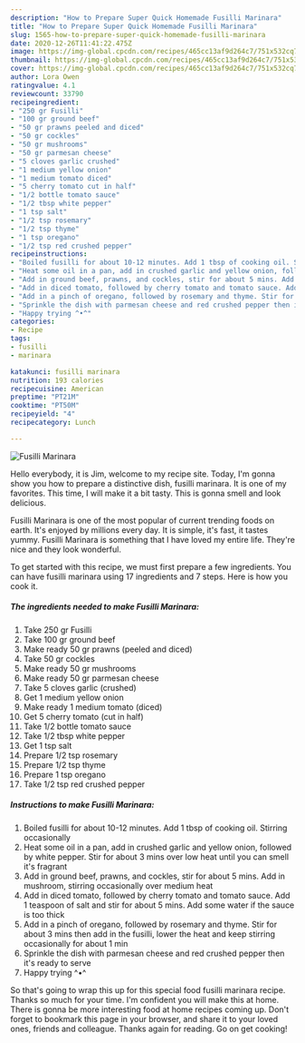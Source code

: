```yaml
---
description: "How to Prepare Super Quick Homemade Fusilli Marinara"
title: "How to Prepare Super Quick Homemade Fusilli Marinara"
slug: 1565-how-to-prepare-super-quick-homemade-fusilli-marinara
date: 2020-12-26T11:41:22.475Z
image: https://img-global.cpcdn.com/recipes/465cc13af9d264c7/751x532cq70/fusilli-marinara-recipe-main-photo.jpg
thumbnail: https://img-global.cpcdn.com/recipes/465cc13af9d264c7/751x532cq70/fusilli-marinara-recipe-main-photo.jpg
cover: https://img-global.cpcdn.com/recipes/465cc13af9d264c7/751x532cq70/fusilli-marinara-recipe-main-photo.jpg
author: Lora Owen
ratingvalue: 4.1
reviewcount: 33790
recipeingredient:
- "250 gr Fusilli"
- "100 gr ground beef"
- "50 gr prawns peeled and diced"
- "50 gr cockles"
- "50 gr mushrooms"
- "50 gr parmesan cheese"
- "5 cloves garlic crushed"
- "1 medium yellow onion"
- "1 medium tomato diced"
- "5 cherry tomato cut in half"
- "1/2 bottle tomato sauce"
- "1/2 tbsp white pepper"
- "1 tsp salt"
- "1/2 tsp rosemary"
- "1/2 tsp thyme"
- "1 tsp oregano"
- "1/2 tsp red crushed pepper"
recipeinstructions:
- "Boiled fusilli for about 10-12 minutes. Add 1 tbsp of cooking oil. Stirring occasionally"
- "Heat some oil in a pan, add in crushed garlic and yellow onion, followed by white pepper. Stir for about 3 mins over low heat until you can smell it&#39;s fragrant"
- "Add in ground beef, prawns, and cockles, stir for about 5 mins. Add in mushroom, stirring occasionally over medium heat"
- "Add in diced tomato, followed by cherry tomato and tomato sauce. Add 1 teaspoon of salt and stir for about 5 mins. Add some water if the sauce is too thick"
- "Add in a pinch of oregano, followed by rosemary and thyme. Stir for about 3 mins then add in the fusilli, lower the heat and keep stirring occasionally for about 1 min"
- "Sprinkle the dish with parmesan cheese and red crushed pepper then it&#39;s ready to serve"
- "Happy trying ^•^"
categories:
- Recipe
tags:
- fusilli
- marinara

katakunci: fusilli marinara 
nutrition: 193 calories
recipecuisine: American
preptime: "PT21M"
cooktime: "PT50M"
recipeyield: "4"
recipecategory: Lunch

---
```



![Fusilli Marinara](https://img-global.cpcdn.com/recipes/465cc13af9d264c7/751x532cq70/fusilli-marinara-recipe-main-photo.jpg)

Hello everybody, it is Jim, welcome to my recipe site. Today, I'm gonna show you how to prepare a distinctive dish, fusilli marinara. It is one of my favorites. This time, I will make it a bit tasty. This is gonna smell and look delicious.



Fusilli Marinara is one of the most popular of current trending foods on earth. It's enjoyed by millions every day. It is simple, it's fast, it tastes yummy. Fusilli Marinara is something that I have loved my entire life. They're nice and they look wonderful.


To get started with this recipe, we must first prepare a few ingredients. You can have fusilli marinara using 17 ingredients and 7 steps. Here is how you cook it.

<!--inarticleads1-->

##### The ingredients needed to make Fusilli Marinara:

1. Take 250 gr Fusilli
1. Take 100 gr ground beef
1. Make ready 50 gr prawns (peeled and diced)
1. Take 50 gr cockles
1. Make ready 50 gr mushrooms
1. Make ready 50 gr parmesan cheese
1. Take 5 cloves garlic (crushed)
1. Get 1 medium yellow onion
1. Make ready 1 medium tomato (diced)
1. Get 5 cherry tomato (cut in half)
1. Take 1/2 bottle tomato sauce
1. Take 1/2 tbsp white pepper
1. Get 1 tsp salt
1. Prepare 1/2 tsp rosemary
1. Prepare 1/2 tsp thyme
1. Prepare 1 tsp oregano
1. Take 1/2 tsp red crushed pepper




<!--inarticleads2-->

##### Instructions to make Fusilli Marinara:

1. Boiled fusilli for about 10-12 minutes. Add 1 tbsp of cooking oil. Stirring occasionally
1. Heat some oil in a pan, add in crushed garlic and yellow onion, followed by white pepper. Stir for about 3 mins over low heat until you can smell it&#39;s fragrant
1. Add in ground beef, prawns, and cockles, stir for about 5 mins. Add in mushroom, stirring occasionally over medium heat
1. Add in diced tomato, followed by cherry tomato and tomato sauce. Add 1 teaspoon of salt and stir for about 5 mins. Add some water if the sauce is too thick
1. Add in a pinch of oregano, followed by rosemary and thyme. Stir for about 3 mins then add in the fusilli, lower the heat and keep stirring occasionally for about 1 min
1. Sprinkle the dish with parmesan cheese and red crushed pepper then it&#39;s ready to serve
1. Happy trying ^•^




So that's going to wrap this up for this special food fusilli marinara recipe. Thanks so much for your time. I'm confident you will make this at home. There is gonna be more interesting food at home recipes coming up. Don't forget to bookmark this page in your browser, and share it to your loved ones, friends and colleague. Thanks again for reading. Go on get cooking!
